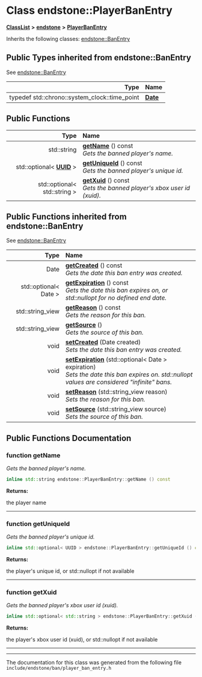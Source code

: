 

# Class endstone::PlayerBanEntry



[**ClassList**](annotated.md) **>** [**endstone**](namespaceendstone.md) **>** [**PlayerBanEntry**](classendstone_1_1PlayerBanEntry.md)








Inherits the following classes: [endstone::BanEntry](classendstone_1_1BanEntry.md)
















## Public Types inherited from endstone::BanEntry

See [endstone::BanEntry](classendstone_1_1BanEntry.md)

| Type | Name |
| ---: | :--- |
| typedef std::chrono::system\_clock::time\_point | [**Date**](classendstone_1_1BanEntry.md#typedef-date)  <br> |






































## Public Functions

| Type | Name |
| ---: | :--- |
|  std::string | [**getName**](#function-getname) () const<br>_Gets the banned player's name._  |
|  std::optional&lt; [**UUID**](classendstone_1_1UUID.md) &gt; | [**getUniqueId**](#function-getuniqueid) () const<br>_Gets the banned player's unique id._  |
|  std::optional&lt; std::string &gt; | [**getXuid**](#function-getxuid) () const<br>_Gets the banned player's xbox user id (xuid)._  |


## Public Functions inherited from endstone::BanEntry

See [endstone::BanEntry](classendstone_1_1BanEntry.md)

| Type | Name |
| ---: | :--- |
|  Date | [**getCreated**](classendstone_1_1BanEntry.md#function-getcreated) () const<br>_Gets the date this ban entry was created._  |
|  std::optional&lt; Date &gt; | [**getExpiration**](classendstone_1_1BanEntry.md#function-getexpiration) () const<br>_Gets the date this ban expires on, or std::nullopt for no defined end date._  |
|  std::string\_view | [**getReason**](classendstone_1_1BanEntry.md#function-getreason) () const<br>_Gets the reason for this ban._  |
|  std::string\_view | [**getSource**](classendstone_1_1BanEntry.md#function-getsource) () <br>_Gets the source of this ban._  |
|  void | [**setCreated**](classendstone_1_1BanEntry.md#function-setcreated) (Date created) <br>_Sets the date this ban entry was created._  |
|  void | [**setExpiration**](classendstone_1_1BanEntry.md#function-setexpiration) (std::optional&lt; Date &gt; expiration) <br>_Sets the date this ban expires on. std::nullopt values are considered "infinite" bans._  |
|  void | [**setReason**](classendstone_1_1BanEntry.md#function-setreason) (std::string\_view reason) <br>_Sets the reason for this ban._  |
|  void | [**setSource**](classendstone_1_1BanEntry.md#function-setsource) (std::string\_view source) <br>_Sets the source of this ban._  |






















































## Public Functions Documentation




### function getName 

_Gets the banned player's name._ 
```C++
inline std::string endstone::PlayerBanEntry::getName () const
```





**Returns:**

the player name 





        

<hr>



### function getUniqueId 

_Gets the banned player's unique id._ 
```C++
inline std::optional< UUID > endstone::PlayerBanEntry::getUniqueId () const
```





**Returns:**

the player's unique id, or std::nullopt if not available 





        

<hr>



### function getXuid 

_Gets the banned player's xbox user id (xuid)._ 
```C++
inline std::optional< std::string > endstone::PlayerBanEntry::getXuid () const
```





**Returns:**

the player's xbox user id (xuid), or std::nullopt if not available 





        

<hr>

------------------------------
The documentation for this class was generated from the following file `include/endstone/ban/player_ban_entry.h`

